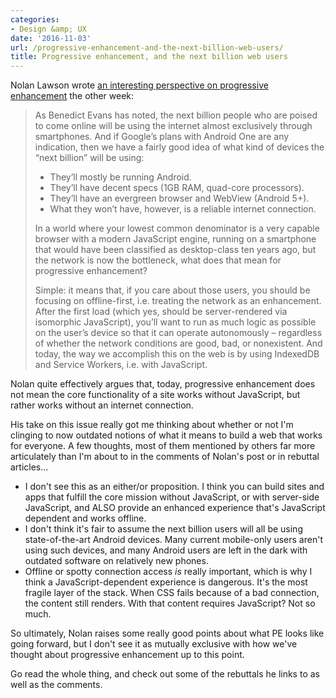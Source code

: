 ```yaml
---
categories:
- Design &amp; UX
date: '2016-11-03'
url: /progressive-enhancement-and-the-next-billion-web-users/
title: Progressive enhancement, and the next billion web users
---
```


Nolan Lawson wrote [an interesting perspective on progressive enhancement](https://nolanlawson.com/2016/10/13/progressive-enhancement-isnt-dead-but-it-smells-funny/) the other week:

> As Benedict Evans has noted, the next billion people who are poised to come online will be using the internet almost exclusively through smartphones. And if Google’s plans with Android One are any indication, then we have a fairly good idea of what kind of devices the “next billion” will be using:
>
> - They’ll mostly be running Android.
> - They’ll have decent specs (1GB RAM, quad-core processors).
> - They’ll have an evergreen browser and WebView (Android 5+).
> - What they won’t have, however, is a reliable internet connection.
>
> In a world where your lowest common denominator is a very capable browser with a modern JavaScript engine, running on a smartphone that would have been classified as desktop-class ten years ago, but the network is now the bottleneck, what does that mean for progressive enhancement?
>
> Simple: it means that, if you care about those users, you should be focusing on offline-first, i.e. treating the network as an enhancement. After the first load (which yes, should be server-rendered via isomorphic JavaScript), you’ll want to run as much logic as possible on the user’s device so that it can operate autonomously – regardless of whether the network conditions are good, bad, or nonexistent. And today, the way we accomplish this on the web is by using IndexedDB and Service Workers, i.e. with JavaScript.

Nolan quite effectively argues that, today, progressive enhancement does not mean the core functionality of a site works without JavaScript, but rather works without an internet connection.

His take on this issue really got me thinking about whether or not I'm clinging to now outdated notions of what it means to build a web that works for everyone. A few thoughts, most of them mentioned by others far more articulately than I'm about to in the comments of Nolan's post or in rebuttal articles...

- I don't see this as an either/or proposition. I think you can build sites and apps that fulfill the core mission without JavaScript, or with server-side JavaScript, and ALSO provide an enhanced experience that's JavaScript dependent and works offline.
- I don't think it's fair to assume the next billion users will all be using state-of-the-art Android devices. Many current mobile-only users aren't using such devices, and many Android users are left in the dark with outdated software on relatively new phones.
- Offline or spotty connection access *is* really important, which is why I think a JavaScript-dependent experience is dangerous. It's the most fragile layer of the stack. When CSS fails because of a bad connection, the content still renders. With that content requires JavaScript? Not so much.

So ultimately, Nolan raises some really good points about what PE looks like going forward, but I don't see it as mutually exclusive with how we've thought about progressive enhancement up to this point.

Go read the whole thing, and check out some of the rebuttals he links to as well as the comments.